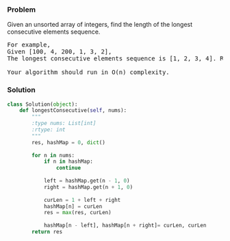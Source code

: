 ### Problem
Given an unsorted array of integers, find the length of the longest consecutive elements sequence.
<pre>
For example,
Given [100, 4, 200, 1, 3, 2],
The longest consecutive elements sequence is [1, 2, 3, 4]. Return its length: 4.

Your algorithm should run in O(n) complexity.
</pre>
### Solution
```python
class Solution(object):
    def longestConsecutive(self, nums):
        """
        :type nums: List[int]
        :rtype: int
        """
        res, hashMap = 0, dict()
        
        for n in nums:
            if n in hashMap:
                continue
            
            left = hashMap.get(n - 1, 0)
            right = hashMap.get(n + 1, 0)
            
            curLen = 1 + left + right
            hashMap[n] = curLen
            res = max(res, curLen)
            
            hashMap[n - left], hashMap[n + right]= curLen, curLen
        return res
            
```